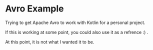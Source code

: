 # Avro Example

Trying to get Apache Avro to work with Kotlin for a personal project.

If this is working at some point, you could also use it as a refrence :) .

At this point, it is not what I wanted it to be.